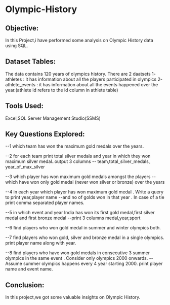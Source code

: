 # Olympic-History
## Objective:
In this Project,i have performed some analysis on Olympic History data using SQL.
## Dataset Tables:
The data contains 120 years of olympics history. There are 2 daatsets 
1- athletes : it has information about all the players participated in olympics
2- athlete_events : it has information about all the events happened over the year.(athlete id refers to the id column in athlete table)
## Tools Used:
Excel,SQL Server Management Studio(SSMS)
## Key Questions Explored:
--1 which team has won the maximum gold medals over the years.

--2 for each team print total silver medals and year in which they won maximum silver medal..output 3 columns
-- team,total_silver_medals, year_of_max_silver

--3 which player has won maximum gold medals  amongst the players 
--which have won only gold medal (never won silver or bronze) over the years

--4 in each year which player has won maximum gold medal . Write a query to print year,player name 
--and no of golds won in that year . In case of a tie print comma separated player names.

--5 in which event and year India has won its first gold medal,first silver medal and first bronze medal
--print 3 columns medal,year,sport

--6 find players who won gold medal in summer and winter olympics both.

--7 find players who won gold, silver and bronze medal in a single olympics. print player name along with year.

--8 find players who have won gold medals in consecutive 3 summer olympics in the same event . Consider only olympics 2000 onwards. 
--Assume summer olympics happens every 4 year starting 2000. print player name and event name.

## Conclusion:
In this project,we got some valuable insights on Olympic History.
